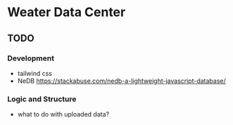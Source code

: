 # Weater Data Center

## TODO

### Development
* tailwind css
* NeDB https://stackabuse.com/nedb-a-lightweight-javascript-database/
### Logic and Structure
* what to do with uploaded data?
